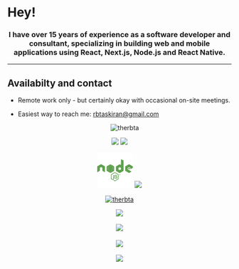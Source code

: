 # Hey!

<h3 align="center">
  I have over 15 years of experience as a software developer and consultant, specializing in building web and mobile applications using React, Next.js, Node.js and React Native. 
</h3>

---

## Availabilty and contact

- Remote work only - but certainly okay with occasional on-site meetings.
- Easiest way to reach me: rbtaskiran@gmail.com

  <p align="center">
  <img src="https://komarev.com/ghpvc/?username=therbta&label=Profile%20views&color=0e75b6&style=flat&show_icons=true&theme=radical" alt="therbta" />
</p>

  <p align="center">
  <img src="https://cdn.jsdelivr.net/gh/devicons/devicon/icons/javascript/javascript-original.svg" height="80" />
    <img src="https://cdn.jsdelivr.net/gh/devicons/devicon/icons/typescript/typescript-original.svg" height="80" />
   </p>

  <p align="center">
      <img src="https://raw.githubusercontent.com/devicons/devicon/v2.16.0/icons/nodejs/nodejs-plain-wordmark.svg" height="80" />
      <img src="https://cdn.jsdelivr.net/gh/devicons/devicon/icons/typescript/typescript-original.svg" height="80" />
   </p>

<p align="center">
  <a href="https://twitter.com/therbta" target="blank"><img src="https://img.shields.io/twitter/follow/therbta?logo=twitter&style=for-the-badge" alt="therbta" /></a>
</p>

<p align="center">
   <img src="https://img.shields.io/badge/code_style-prettier-ff69b4.svg" width="120">
</p>
   

<p align="center">
<img class="img" src="https://github-readme-stats.vercel.app/api?username=therbta&show_icons=true&theme=radical" />
<br><br>
<img class="img" src="https://github-readme-streak-stats.herokuapp.com?user=therbta&theme=radical&hide_border=false&date_format=M%20j%5B%2C%20Y%5D" />  
</p>

<p align="center"> <img src="https://activity-graph.herokuapp.com/graph?username=therbta&theme=xcode" /> </p>


